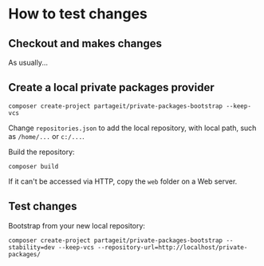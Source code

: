 # How to test changes

## Checkout and makes changes

As usually...

## Create a local private packages provider

    composer create-project partageit/private-packages-bootstrap --keep-vcs

Change `repositories.json` to add the local repository, with local path, such as `/home/...` or `c:/...`.

Build the repository:

    composer build

If it can't be accessed via HTTP, copy the `web` folder on a Web server.

## Test changes

Bootstrap from your new local repository:

    composer create-project partageit/private-packages-bootstrap --stability=dev --keep-vcs --repository-url=http://localhost/private-packages/